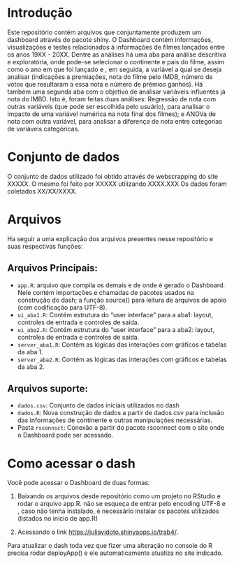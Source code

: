 
<!-- README.md is generated from README.Rmd. Please edit that file -->

# Introdução

Este repositório contém arquivos que conjuntamente produzem um dashboard
através do pacote shiny. O Dashboard contém informações, visualizações e
testes relacionados à informações de filmes lançados entre os anos
19XX - 20XX. Dentre as análises há uma aba para análise descritiva e
exploratória, onde pode-se selecionar o continente e pais do filme,
assim como o ano em que foi lançado e , em seguida, a variável a qual se
deseja analisar (indicações a premiações, nota do filme pelo IMDB,
número de votos que resultaram a essa nota e número de prêmios ganhos).
Há também uma segunda aba com o objetivo de analisar variáveis
influentes já nota do IMBD. Isto é, foram feitas duas análises:
Regressão de nota com outras variáveis (que pode ser escolhida pelo
usuário), para analisar o impacto de uma variável numérica na nota final
dos filmes); e ANOVa de nota com outra variável, para analisar a
diferença de nota entre categorias de variáveis categóricas.

# Conjunto de dados

O conjunto de dados utilizado foi obtido através de webscrapping do site
XXXXX. O mesmo foi feito por XXXXX utilizando XXXX.XXX Os dados foram
coletados XX/XX/XXXX.

# Arquivos

Ha seguir a uma explicação dos arquivos presentes nesse repositório e
suas respectivas funções:

## Arquivos Principais:

- `app.R`: arquivo que compila os demais e de onde é gerado o Dashboard.
  Nele contém importações e chamadas de pacotes usados na construção do
  dash; a função source() para leitura de arquivos de apoio (com
  codificação para UTF-8).
- `ui_aba1.R`: Contém estrutura do “user interface” para a aba1: layout,
  controles de entrada e controles de saída.
- `ui_aba2.R`: Contém estrutura do “user interface” para a aba2: layout,
  controles de entrada e controles de saída.
- `server_aba1.R`: Contém as lógicas das interações com gráficos e
  tabelas da aba 1.
- `server_aba2.R`: Contém as lógicas das interações com gráficos e
  tabelas da aba 2.

## Arquivos suporte:

- `dados.csv`: Conjunto de dados iniciais utilizados no dash
- `dados.R`: Nova construção de dados a partir de dados.csv para
  inclusão das informações de continente e outras manipulações
  necessárias.
- Pasta `rsconnsct`: Conexão a partir do pacote rsconnect com o site
  onde o Dashboard pode ser acessado.

# Como acessar o dash

Você pode acessar o Dashboard de duas formas:

1.  Baixando os arquivos desde repositório como um projeto no RStudio e
    rodar o arquivo app.R. não se esqueça de entrar pelo encoding UTF-8
    e , caso não tenha instalado, é necessário instalar os pacotes
    utilizados (listados no início de app.R)

2.  Acessando o link <https://juliavidoto.shinyapps.io/trab4/>.

Para atualizar o dash toda vez que fizer uma alteração no console do R
precisa rodar deployApp() e ele automaticamente atualiza no site
indicado.
